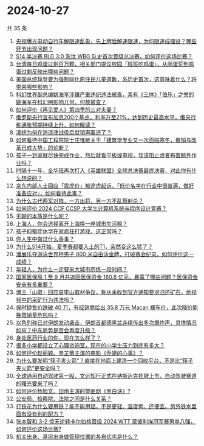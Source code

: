# 2024-10-27

共 35 条

<!-- BEGIN -->
<!-- 最后更新时间 Sun Oct 27 2024 01:03:30 GMT+0800 (China Standard Time) -->

1. [央视曝光电动自行车解限速乱象，先上牌后解速限速，为何限速成摆设？哪些环节出现问题？](https://www.zhihu.com/question/2117938189)
1. [S14 半决赛 BLG 3:0 淘汰 WBG 队史首次晋级总决赛，如何评价这场比赛？](https://www.zhihu.com/question/2163420157)
1. [台湾每日鸡蛋过剩百万颗，相关部门提议校园「班班吃鸡蛋」，从闹蛋荒到鸡蛋过剩反映出哪些问题？](https://www.zhihu.com/question/2110812480)
1. [美国总统拜登要为强制同化原住民儿童道歉，系历史首次，这意味着什么？将带来哪些影响？](https://www.zhihu.com/question/2075365576)
1. [科幻世界副总编姚海军涉嫌严重违纪违法被查，素有《三体》「伯乐」之誉的姚海军在科幻圈影响几何，何故被查？](https://www.zhihu.com/question/1831154334)
1. [如何评价《再见爱人》第四季的三对夫妻？](https://www.zhihu.com/question/1245141150)
1. [俄罗斯央行宣布加息200个基点，利率升至21%，达到历史最高水平，俄央行称通胀预期持续上升，如何解读？](https://www.zhihu.com/question/2072237892)
1. [凌统为何在逍遥津战役后就销声匿迹了？](https://www.zhihu.com/question/801836607)
1. [如何看待中国工程院院士庄惟敏关于「建筑学专业又一次面临寒冬，撤销与改革已成大势」的论断？](https://www.zhihu.com/question/1674032862)
1. [孩子一到家就尽快完成作业，然后就看平板或电视，我该阻止或者布置额外作业吗？](https://www.zhihu.com/question/1204795633)
1. [时隔十一年，全华班再次打入《英雄联盟》全球总决赛最终决赛，对此你有什么想说的？](https://www.zhihu.com/question/2179531928)
1. [京东内部人士回应「震虎价」被途虎起诉，「低价名字在行业中很普遍，做好准备应对」，如何看待此事？](https://www.zhihu.com/question/2027438774)
1. [为什么古代两军对阵，一方出将，另一方不乱箭射杀？](https://www.zhihu.com/question/1465890704)
1. [如何评价 2024 CCF CCSP 大学生计算机系统与程序设计竞赛？](https://www.zhihu.com/question/1780544083)
1. [无聊的本质是什么呢？](https://www.zhihu.com/question/1557760823)
1. [上海人，你会选择离开上海换一座城市生活嘛？](https://www.zhihu.com/question/1691145917)
1. [孩子抑郁症休学在家疯狂打游戏，这正常吗？](https://www.zhihu.com/question/1619569487)
1. [你人生中做过什么善事？](https://www.zhihu.com/question/428177441)
1. [为什么S14开始，夏季赛都要入土的T1，突然变这么猛了？](https://www.zhihu.com/question/788857085)
1. [潘展乐夺游泳世界杯男子 800 米自由泳金牌，打破赛会纪录，如何评价这一成绩？](https://www.zhihu.com/question/2164032570)
1. [年轻人，为什么一定要来大城市历练一段时间？](https://www.zhihu.com/question/1851690090)
1. [国家医保局 1 至 9 月共追回医保资金 160.6 亿元，暴露了哪些问题？医保资金安全有多重要？](https://www.zhihu.com/question/1662502220)
1. [博主「山取」回应哀牢山取材争议，称从未收到官方通知要求归还矿石，他视频中的采矿行为违法吗？](https://www.zhihu.com/question/1789144913)
1. [保时捷售价跌破 40 万，有经销商给出 35.8 万元 Macan 裸车价，此次降价能挽救销量危机吗？](https://www.zhihu.com/question/2015098778)
1. [以色列称已对伊朗发动袭击，伊朗首都德黑兰连续传出多次爆炸声，具体情况如何？中东局势是否会再度升级？](https://www.zhihu.com/question/2109427028)
1. [身处医药行业的你，现在怎么样了？](https://www.zhihu.com/question/648574126)
1. [很多小学都设立了心理咨询室，现在的小学生压力到底有多大？](https://www.zhihu.com/question/801958824)
1. [如何评价赵丽颖、辛芷蕾主演的电影《乔妍的心事》？](https://www.zhihu.com/question/2059496210)
1. [为什么要发明“筷子夹火箭”？直接在地面上建造一个回收平台，不是比“筷子夹火箭”更安全吗？](https://www.zhihu.com/question/1656288733)
1. [全球通用自动驾驶第一股，文远知行正式在纳斯达克挂牌上市，自动驾驶赛道的曙光要来了吗？](https://www.zhihu.com/question/2075499254)
1. [如何评价杨旭文、田雨主演的警匪剧《黑白诀》?](https://www.zhihu.com/question/1494089569)
1. [公安局、检察院、法院之间是什么关系？](https://www.zhihu.com/question/658597625)
1. [打铁花为什么要用铁？能不能用铝，不是更轻、温度低、还便宜。另外铁水里面有没有别的配方？](https://www.zhihu.com/question/644043868)
1. [张本智和 3-2 惊天逆转卡尔伯格晋级 2024 WTT 蒙彼利埃冠军赛男单八强，如何评价这场比赛?](https://www.zhihu.com/question/2071165426)
1. [机关出身、基层出身做管理位置的各自优劣是什么？](https://www.zhihu.com/question/36353132)

<!-- END -->
